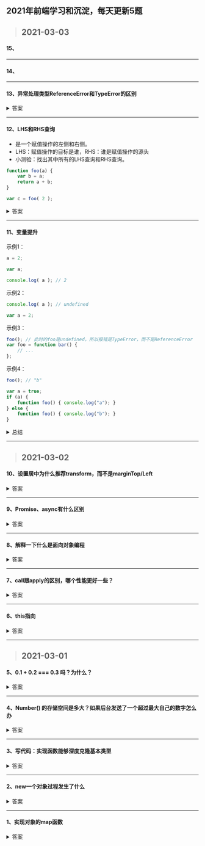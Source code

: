 ## 2021年前端学习和沉淀，每天更新5题

> ## 2021-03-03

#### 15、

***

#### 14、

***

#### 13、异常处理类型ReferenceError和TypeError的区别

<details>
<summary>答案</summary>

- ReferenceError同作用域判别失败相关
  > 如果RHS查询在所有嵌套的作用域中遍寻不到所需的变量，引擎就会抛出ReferenceError异常。值得注意的是，ReferenceError是非常重要的异常类型。
相较之下，当引擎执行LHS查询时，如果在顶层（全局作用域）中也无法找到目标变量，全局作用域中就会创建一个具有该名称的变量，并将其返还给引擎，前提是程序运行在非“严格模式”下。
  > 
  >  摘自：《你不知道的JavaScript（上卷）》
- TypeError则代表作用域判别成功了，但是对结果的操作是非法或不合理的。
  > 比如试图对一个非函数类型的值进行函数调用，或着引用null或undefined类型的值中的属性，那么引擎会抛出另外一种类型的异常，叫作TypeError
  > 
  >  摘自：《你不知道的JavaScript（上卷）》

</details>

***

#### 12、LHS和RHS查询

- 是一个赋值操作的左侧和右侧。
- LHS：赋值操作的目标是谁，RHS：谁是赋值操作的源头
- 小测验：找出其中所有的LHS查询和RHS查询。

```javascript
function foo(a) {
    var b = a;
    return a + b;
}

var c = foo( 2 );
```

<details>

<summary>答案</summary>

- LHS查询有3处：
  ```javascript
  c = ..;、a = 2（隐式变量分配）、b = ..
  ```
- RHS查询有4处：
  ```javascript
  foo(2..、= a;、a ..、.. b
  ```

</details>

***

#### 11、变量提升

示例1：

```javascript
a = 2;

var a;

console.log( a ); // 2
```

示例2：

```javascript
console.log( a ); // undefined

var a = 2;
```

示例3：

```javascript
foo(); // 此时的foo是undefined，所以报错是TypeError，而不是ReferenceError
var foo = function bar() {
    // ...
};
```

示例4：

```javascript
foo(); // "b"

var a = true;
if (a) {
    function foo() { console.log("a"); }
} else {
    function foo() { console.log("b"); }
}
```

<details>
<summary>总结</summary>

- 引擎在解释代码分为编译和执行两个阶段，var a = 2；先在编译阶段进行定义声明var a，赋值声明会被留在原地等待执行。
  ```javascript
  var a;
  
  a = 2;
  
  console.log( a );
  ```
- var声明会被提升，函数声明会被提升。
- 函数表达式不会被提升。
- 普通块内部得函数声明会被提升到作用域顶部，这意味着无论作用域中的声明出现在什么地方，都将在代码本身被执行前首先进行处理。

</details>

***

> ## 2021-03-02

#### 10、设置居中为什么推荐transform，而不是marginTop/Left

<details>
<summary>答案</summary>

- 对布局属性进行动画，浏览器需要为每一帧进行重绘并上传到 GPU 中
- 对合成属性进行动画，浏览器会为元素创建一个独立的复合层，当元素内容没有发生改变，该层就不会被重绘，浏览器会通过重新复合来创建动画帧
- transform属于合成属性，对于合成属性进行动画，浏览器会创建一个合成层，使得动画元素在独立的层中进行动画。 通常情况下，浏览器会将一个层的内容现绘制一个位图中，再上传到GPU，只要该层的内容不发生改变，就不会进行重绘，浏览器会通过重新复合来形成一个新的帧。
- top/left属于布局属性，该属性的变化会导致重排（reflow/relayout），所谓重排即指对这些节点以及受这些节点影响的其它节点，进行CSS计算->布局->重绘过程，浏览器需要为整个层进行重绘并重新上传到 GPU，造成了极大的性能开销
- 参考链接：
  
  [https://juejin.im/post/6844903753783443463](https://)
  
  [https://blog.csdn.net/callmeCassie/article/details/89290945](https://)

</details>

***

#### 9、Promise、async有什么区别

<details>
<summary>答案</summary>

- promise是ES6，async/await是ES7
- async/await相对于promise来讲，写法更加优雅
- reject状态：
  - promise错误可以通过catch来捕捉，建议尾部捕获错误
  - async/await既可以用.then又可以用try-catch捕捉

</details>

***

#### 8、解释一下什么是面向对象编程

<details>
<summary>答案</summary>

- 面向对象的三大基本特性：封装，继承，多态。
- 相比面向过程编程来说，面向对象编程
  - 优点：易维护、易复用、易扩展，由于面向对象有封装、继承、多态性的特性，可以设计出低耦合的系统，使系统 更加灵活、更加易于维护
  - 缺点：性能比面向过程低
- 参考链接：
  - [https://zhuanlan.zhihu.com/p/75265007](https://)
  - [https://juejin.cn/post/6844904082210045965](https://)

</details>

***

#### 7、call跟apply的区别，哪个性能更好一些？

<details>
<summary>答案</summary>

- Function.prototype.apply和Function.prototype.call 的作用是一样的，区别在于传入参数的不同；
- 第一个参数都是，指定函数体内this的指向；
第二个参数开始不同，apply是传入带下标的集合，数组或者类数组，apply把它传给函数作为参数，call从第二个开始传入的参数是不固定的，都会传给函数作为参数。
- call比apply的性能要好，平常可以多用call, call传入参数的格式正是内部所需要的格式
- 参考链接：
  
  [call和apply的性能对比](https://github.com/noneven/__/issues/6)

</details>

***

#### 6、this指向

<details>
<summary>答案</summary>

- 准则：this始终指向调用它的对象
- 参考链接：
  
  [https://juejin.cn/post/6844903746984476686#heading-13](https://)

</details>

***

> ## 2021-03-01

#### 5、0.1 + 0.2 === 0.3 吗？为什么？

<details>
<summary>答案</summary>

  JavaScirpt 使用 Number 类型来表示数字（整数或浮点数），遵循 IEEE 754 标准，通过 64 位来表示一个数字（1 + 11 + 52）

- 1 符号位，0 表示正数，1 表示负数 s
- 11 指数位（e）
- 52 尾数，小数部分（即有效数字）

最大安全数字：Number.MAX_SAFE_INTEGER = Math.pow(2, 53) - 1，转换成整数就是 16 位，所以 0.1 === 0.1，是因为通过 toPrecision(16) 去有效位之后，两者是相等的。

在两数相加时，会先转换成二进制，0.1 和 0.2 转换成二进制的时候尾数会发生无限循环，然后进行对阶运算，JS 引擎对二进制进行截断，所以造成精度丢失。

所以总结：精度丢失可能出现在进制转换和对阶运算中。

参考链接：

- [https://juejin.cn/post/6844903680362151950](https://)

</details>

***

#### 4、Number() 的存储空间是多大？如果后台发送了一个超过最大自己的数字怎么办

<details>
<summary>答案</summary>

<br/>

Math.pow(2, 53) ，53 为有效数字，会发生截断，等于 JS 能支持的最大数字。

</details>

***

#### 3、写代码：实现函数能够深度克隆基本类型

<details>

<summary>答案</summary>

浅克隆

```javascript
function shallowClone(obj) {
  let cloneObj = {};

  for (let i in obj) {
    cloneObj[i] = obj[i];
  }

  return cloneObj;
}
```

深克隆

- 考虑基础类型
- 引用类型
  - RegExp、Date、函数 不是 JSON 安全的
  - 会丢失 constructor，所有的构造函数都指向 Object
  - 破解循环引用

```javascript
function deepCopy(obj) {
  if (typeof obj === 'object') {
    var result = obj.constructor === Array ? [] : {};

    for (var i in obj) {
      result[i] = typeof obj[i] === 'object' ? deepCopy(obj[i]) : obj[i];
    }
  } else {
    var result = obj;
  }

  return result;
}
```

</details>

***

#### 2、new一个对象过程发生了什么

<details>

<summary>答案</summary>

<br/>

- 创建一个空对象
  ```javascript
  var obj = new Object();
  ```
- 设置原型链（当调用构造函数创建一个新实例后，该实例的内部将包含一个指针（内部属性），指向构造函数的原型对象）
  ```javascript
  obj.__proto__= Func.prototype;
  ```
- 让Func中的this指向obj，并执行Func的函数体。（创建新的对象之后，将构造函数的作用域赋给新对象（因此this就指向了这个新对象））
  ```javascript
  var result =Func.call(obj);
  ```
- 判断Func的返回值类型：
  
    如果是值类型，返回obj。如果是引用类型，就返回这个引用类型的对象
  ```javascript
  if (typeof(result) == "object"){
    func=result;
  }
  else{
      func=obj;;
  }
  ```

</details>

***

#### 1、实现对象的map函数

<details>
<summary>答案</summary>

```javascript
Object.prototype.map = function(cb) {
  const obj = this
  const result = {}
  for(key in obj) {
    if (obj.hasOwnProperty(key)) {
      const item = cb(key, obj[key])
      result[key] = item
    }
  }
  return result
}

const test1 = {
  a:1,
  b:2,
  c:3
}

const test1Res = test1.map((key,val) => ++val) // { a: 2, b: 3, c:4 }
```

</details>
